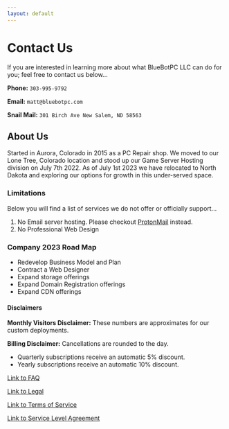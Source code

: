 ```yaml
---
layout: default
---
```

# Contact Us

If you are interested in learning more about what BlueBotPC LLC can do for you; feel free to contact us below...

**Phone:** ```303-995-9792```

**Email:** ```matt@bluebotpc.com```

**Snail Mail:** ```301 Birch Ave New Salem, ND 58563```

## About Us

Started in Aurora, Colorado in 2015 as a PC Repair shop. We moved to our Lone Tree, Colorado location and stood up our Game Server Hosting division on July 7th 2022. As of July 1st 2023 we have relocated to North Dakota and exploring our options for growth in this under-served space.

### Limitations

Below you will find a list of services we do not offer or officially support...

1. No Email server hosting. Please checkout [ProtonMail](https://account.proton.me/refer-a-friend?referrer=9E1AC5Q1T3Z0) instead.
2. No Professional Web Design

### Company 2023 Road Map

- Redevelop Business Model and Plan
- Contract a Web Designer
- Expand storage offerings
- Expand Domain Registration offerings
- Expand CDN offerings

#### Disclaimers

**Monthly Visitors Disclaimer:** These numbers are approximates for our custom deployments.

**Billing Disclaimer:** Cancellations are rounded to the day.

- Quarterly subscriptions receive an automatic 5% discount.
- Yearly subscriptions receive an automatic 10% discount.

[Link to FAQ](https://bluebotpc.com/pages/faq)

[Link to Legal](https://bluebotpc.com/pages/legal/legal)

[Link to Terms of Service](https://bluebotpc.com/pages/legal/tos)

[Link to Service Level Agreement](https://bluebotpc.com/pages/legal/sla)
